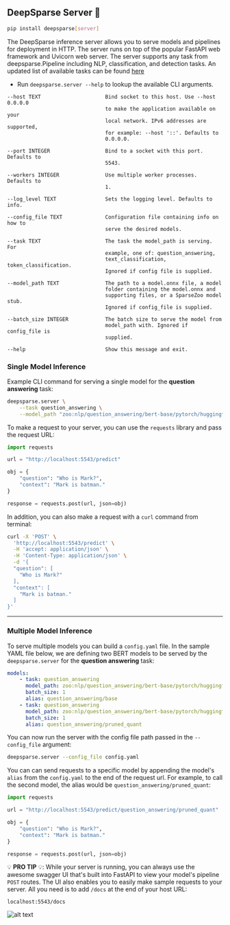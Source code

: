 ## DeepSparse Server 🔌

```bash
pip install deepsparse[server]
```

The DeepSparse inference server allows you to serve models and pipelines for deployment in HTTP. The server runs on top of the popular FastAPI web framework and Uvicorn web server.
The server supports any task from deepsparse.Pipeline including NLP, classification, and detection tasks.
An updated list of available tasks can be found
[here](https://github.com/neuralmagic/deepsparse/blob/main/PIPELINES.md)

 - Run `deepsparse.server --help` to lookup the available CLI arguments.

```
--host TEXT                     Bind socket to this host. Use --host 0.0.0.0
                                to make the application available on your
                                local network. IPv6 addresses are supported,
                                for example: --host '::'. Defaults to
                                0.0.0.0.

--port INTEGER                  Bind to a socket with this port. Defaults to
                                5543.

--workers INTEGER               Use multiple worker processes. Defaults to
                                1.

--log_level TEXT                Sets the logging level. Defaults to info.

--config_file TEXT              Configuration file containing info on how to
                                serve the desired models.

--task TEXT                     The task the model_path is serving. For
                                example, one of: question_answering,
                                text_classification, token_classification.
                                Ignored if config file is supplied.

--model_path TEXT               The path to a model.onnx file, a model
                                folder containing the model.onnx and
                                supporting files, or a SparseZoo model stub.
                                Ignored if config_file is supplied.

--batch_size INTEGER            The batch size to serve the model from
                                model_path with. Ignored if config_file is
                                supplied.

--help                          Show this message and exit.
```

### Single Model Inference

Example CLI command for serving a single model for the **question answering** task:

```bash
deepsparse.server \
    --task question_answering \
    --model_path "zoo:nlp/question_answering/bert-base/pytorch/huggingface/squad/12layer_pruned80_quant-none-vnni"
```

To make a request to your server, you can use the `requests` library and pass the request URL:

```python
import requests

url = "http://localhost:5543/predict"

obj = {
    "question": "Who is Mark?", 
    "context": "Mark is batman."
}

response = requests.post(url, json=obj)
```

In addition, you can also make a request with a `curl` command from terminal:

```bash
curl -X 'POST' \
  'http://localhost:5543/predict' \
  -H 'accept: application/json' \
  -H 'Content-Type: application/json' \
  -d '{
  "question": [
    "Who is Mark?"
  ],
  "context": [
    "Mark is batman."
  ]
}'
```
__ __
### Multiple Model Inference
To serve multiple models you can build a `config.yaml` file. 
In the sample YAML file below, we are defining two BERT models to be served by the `deepsparse.server` for the **question answering** task:

```yaml
models:
    - task: question_answering
      model_path: zoo:nlp/question_answering/bert-base/pytorch/huggingface/squad/base-none
      batch_size: 1
      alias: question_answering/base
    - task: question_answering
      model_path: zoo:nlp/question_answering/bert-base/pytorch/huggingface/squad/12layer_pruned80_quant-none-vnni
      batch_size: 1
      alias: question_answering/pruned_quant
```
You can now run the server with the config file path passed in the `--config_file` argument:

```bash
deepsparse.server --config_file config.yaml
```

You can can send requests to a specific model by appending the model's `alias` from the `config.yaml` to the end of the request url. For example, to call the second model, the alias would be `question_answering/pruned_quant`:

```python
import requests

url = "http://localhost:5543/predict/question_answering/pruned_quant"

obj = {
    "question": "Who is Mark?", 
    "context": "Mark is batman."
}

response = requests.post(url, json=obj)
```

💡 **PRO TIP** 💡: While your server is running, you can always use the awesome swagger UI that's built into FastAPI to view your model's pipeline `POST` routes.
The UI also enables you to easily make sample requests to your server.
All you need is to add `/docs` at the end of your host URL:

    localhost:5543/docs

![alt text](./img/swagger_ui.png)

